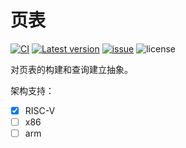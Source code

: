 ﻿# 页表

[![CI](https://github.com/YdrMaster/page-table/actions/workflows/build.yml/badge.svg?branch=main)](https://github.com/YdrMaster/page-table/actions)
[![Latest version](https://img.shields.io/crates/v/page-table.svg)](https://crates.io/crates/page-table)
[![issue](https://img.shields.io/github/issues/YdrMaster/page-table)](https://github.com/YdrMaster/page-table/issues)
![license](https://img.shields.io/github/license/YdrMaster/page-table)

对页表的构建和查询建立抽象。

架构支持：

- [x] RISC-V
- [ ] x86
- [ ] arm
